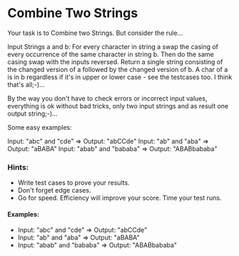 # Combine Two Strings

Your task is to Combine two Strings. But consider the rule...

Input Strings a and b: For every character in string a swap the casing of every occurrence of the same character in
string b. Then do the same casing swap with the inputs reversed. Return a single string consisting of the changed
version of a followed by the changed version of b. A char of a is in b regardless if it's in upper or lower case - see
the testcases too. I think that's all;-)...

By the way you don't have to check errors or incorrect input values, everything is ok without bad tricks, only two input
strings and as result one output string;-)...

Some easy examples:

Input: "abc" and "cde"      => Output: "abCCde"
Input: "ab" and "aba"       => Output: "aBABA"
Input: "abab" and "bababa"  => Output: "ABABbababa"

### Hints:

- Write test cases to prove your results.
- Don't forget edge cases.
- Go for speed. Efficiency will improve your score. Time your test runs.

#### Examples:

- Input: "abc" and "cde"      => Output: "abCCde"
- Input: "ab" and "aba"       => Output: "aBABA"
- Input: "abab" and "bababa"  => Output: "ABABbababa"